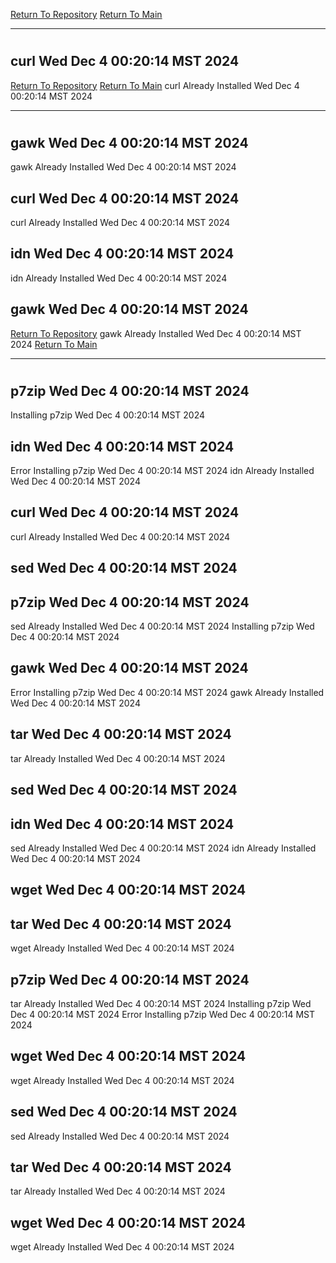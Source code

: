 [Return To Repository](https://github.com/DigitalWarrior/piholeparser/)
[Return To Main](https://github.com/DigitalWarrior/piholeparser/blob/master/RecentRunLogs/Mainlog.md)
____________________________________
# 
## curl Wed Dec  4 00:20:14 MST 2024
[Return To Repository](https://github.com/DigitalWarrior/piholeparser/)
[Return To Main](https://github.com/DigitalWarrior/piholeparser/blob/master/RecentRunLogs/Mainlog.md)
curl Already Installed Wed Dec  4 00:20:14 MST 2024
____________________________________
# 
## gawk Wed Dec  4 00:20:14 MST 2024
gawk Already Installed Wed Dec  4 00:20:14 MST 2024
## curl Wed Dec  4 00:20:14 MST 2024
curl Already Installed Wed Dec  4 00:20:14 MST 2024
## idn Wed Dec  4 00:20:14 MST 2024
idn Already Installed Wed Dec  4 00:20:14 MST 2024
## gawk Wed Dec  4 00:20:14 MST 2024
[Return To Repository](https://github.com/DigitalWarrior/piholeparser/)
gawk Already Installed Wed Dec  4 00:20:14 MST 2024
[Return To Main](https://github.com/DigitalWarrior/piholeparser/blob/master/RecentRunLogs/Mainlog.md)
____________________________________
# 
## p7zip Wed Dec  4 00:20:14 MST 2024
Installing p7zip Wed Dec  4 00:20:14 MST 2024
## idn Wed Dec  4 00:20:14 MST 2024
Error Installing p7zip Wed Dec  4 00:20:14 MST 2024
idn Already Installed Wed Dec  4 00:20:14 MST 2024
## curl Wed Dec  4 00:20:14 MST 2024
curl Already Installed Wed Dec  4 00:20:14 MST 2024
## sed Wed Dec  4 00:20:14 MST 2024
## p7zip Wed Dec  4 00:20:14 MST 2024
sed Already Installed Wed Dec  4 00:20:14 MST 2024
Installing p7zip Wed Dec  4 00:20:14 MST 2024
## gawk Wed Dec  4 00:20:14 MST 2024
Error Installing p7zip Wed Dec  4 00:20:14 MST 2024
gawk Already Installed Wed Dec  4 00:20:14 MST 2024
## tar Wed Dec  4 00:20:14 MST 2024
tar Already Installed Wed Dec  4 00:20:14 MST 2024
## sed Wed Dec  4 00:20:14 MST 2024
## idn Wed Dec  4 00:20:14 MST 2024
sed Already Installed Wed Dec  4 00:20:14 MST 2024
idn Already Installed Wed Dec  4 00:20:14 MST 2024
## wget Wed Dec  4 00:20:14 MST 2024
## tar Wed Dec  4 00:20:14 MST 2024
wget Already Installed Wed Dec  4 00:20:14 MST 2024
## p7zip Wed Dec  4 00:20:14 MST 2024
tar Already Installed Wed Dec  4 00:20:14 MST 2024
Installing p7zip Wed Dec  4 00:20:14 MST 2024
Error Installing p7zip Wed Dec  4 00:20:14 MST 2024
## wget Wed Dec  4 00:20:14 MST 2024
wget Already Installed Wed Dec  4 00:20:14 MST 2024
## sed Wed Dec  4 00:20:14 MST 2024
sed Already Installed Wed Dec  4 00:20:14 MST 2024
## tar Wed Dec  4 00:20:14 MST 2024
tar Already Installed Wed Dec  4 00:20:14 MST 2024
## wget Wed Dec  4 00:20:14 MST 2024
wget Already Installed Wed Dec  4 00:20:14 MST 2024
